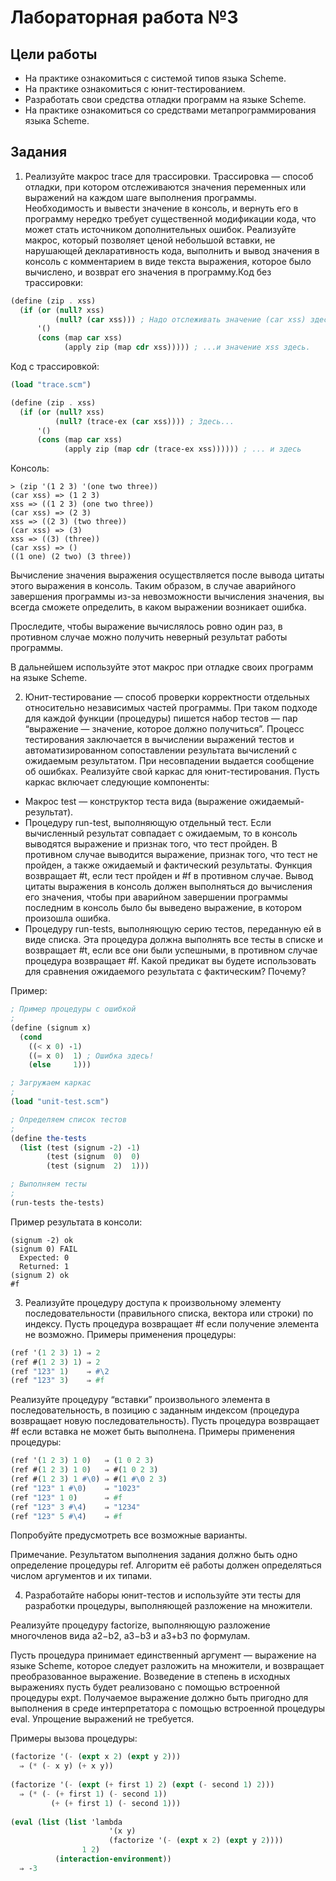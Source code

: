 # Лабораторная работа №3
## Цели работы
- На практике ознакомиться с системой типов языка Scheme.
- На практике ознакомиться с юнит-тестированием.
- Разработать свои средства отладки программ на языке Scheme.
- На практике ознакомиться со средствами метапрограммирования языка Scheme.
## Задания
1. Реализуйте макрос trace для трассировки. Трассировка — способ отладки, при котором отслеживаются значения переменных или выражений на каждом шаге выполнения программы. Необходимость и вывести значение в консоль, и вернуть его в программу нередко требует существенной модификации кода, что может стать источником дополнительных ошибок. Реализуйте макрос, который позволяет ценой небольшой вставки, не нарушающей декларативность кода, выполнить и вывод значения в консоль с комментарием в виде текста выражения, которое было вычислено, и возврат его значения в программу.Код без трассировки:

```scheme
(define (zip . xss)
  (if (or (null? xss)
          (null? (car xss))) ; Надо отслеживать значение (car xss) здесь...
      '()
      (cons (map car xss)
            (apply zip (map cdr xss))))) ; ...и значение xss здесь.
```
Код с трассировкой:
```scheme
(load "trace.scm")

(define (zip . xss)
  (if (or (null? xss)
          (null? (trace-ex (car xss)))) ; Здесь...
      '()
      (cons (map car xss)
            (apply zip (map cdr (trace-ex xss)))))) ; ... и здесь
```
Консоль:
```
> (zip '(1 2 3) '(one two three))
(car xss) => (1 2 3)
xss => ((1 2 3) (one two three))
(car xss) => (2 3)
xss => ((2 3) (two three))
(car xss) => (3)
xss => ((3) (three))
(car xss) => ()
((1 one) (2 two) (3 three))
```
Вычисление значения выражения осуществляется после вывода цитаты этого выражения в консоль. Таким образом, в случае аварийного завершения программы из-за невозможности вычисления значения, вы всегда сможете определить, в каком выражении возникает ошибка.

Проследите, чтобы выражение вычислялось ровно один раз, в противном случае можно получить неверный результат работы программы.

В дальнейшем используйте этот макрос при отладке своих программ на языке Scheme.

2. Юнит-тестирование — способ проверки корректности отдельных относительно независимых частей программы. При таком подходе для каждой функции (процедуры) пишется набор тестов — пар “выражение — значение, которое должно получиться”. Процесс тестирования заключается в вычислении выражений тестов и автоматизированном сопоставлении результата вычислений с ожидаемым результатом. При несовпадении выдается сообщение об ошибках.
Реализуйте свой каркас для юнит-тестирования. Пусть каркас включает следующие компоненты:
- Макрос test — конструктор теста вида (выражение ожидаемый-результат).
- Процедуру run-test, выполняющую отдельный тест. Если вычисленный результат совпадает с ожидаемым, то в консоль выводятся выражение и признак того, что тест пройден. В противном случае выводится выражение, признак того, что тест не пройден, а также ожидаемый и фактический результаты. Функция возвращает #t, если тест пройден и #f в противном случае. Вывод цитаты выражения в консоль должен выполняться до вычисления его значения, чтобы при аварийном завершении программы последним в консоль было бы выведено выражение, в котором произошла ошибка.
- Процедуру run-tests, выполняющую серию тестов, переданную ей в виде списка. Эта процедура должна выполнять все тесты в списке и возвращает #t, если все они были успешными, в противном случае процедура возвращает #f.
Какой предикат вы будете использовать для сравнения ожидаемого результата с фактическим? Почему?

Пример:

```scheme
; Пример процедуры с ошибкой
; 
(define (signum x)
  (cond
    ((< x 0) -1)
    ((= x 0)  1) ; Ошибка здесь!
    (else     1)))

; Загружаем каркас
;
(load "unit-test.scm")

; Определяем список тестов
;
(define the-tests
  (list (test (signum -2) -1)
        (test (signum  0)  0)
        (test (signum  2)  1)))

; Выполняем тесты
;
(run-tests the-tests)
```
Пример результата в консоли:
```
(signum -2) ok
(signum 0) FAIL
  Expected: 0
  Returned: 1
(signum 2) ok
#f
```

3. Реализуйте процедуру доступа к произвольному элементу последовательности (правильного списка, вектора или строки) по индексу. Пусть процедура возвращает #f если получение элемента не возможно. Примеры применения процедуры:
```scheme
(ref '(1 2 3) 1) ⇒ 2
(ref #(1 2 3) 1) ⇒ 2
(ref "123" 1)    ⇒ #\2
(ref "123" 3)    ⇒ #f
```
Реализуйте процедуру “вставки” произвольного элемента в последовательность, в позицию с заданным индексом (процедура возвращает новую последовательность). Пусть процедура возвращает #f если вставка не может быть выполнена. Примеры применения процедуры:
```scheme
(ref '(1 2 3) 1 0)   ⇒ (1 0 2 3)
(ref #(1 2 3) 1 0)   ⇒ #(1 0 2 3)
(ref #(1 2 3) 1 #\0) ⇒ #(1 #\0 2 3)
(ref "123" 1 #\0)    ⇒ "1023"
(ref "123" 1 0)      ⇒ #f
(ref "123" 3 #\4)    ⇒ "1234"
(ref "123" 5 #\4)    ⇒ #f
```
Попробуйте предусмотреть все возможные варианты.

Примечание. Результатом выполнения задания должно быть одно определение процедуры ref. Алгоритм её работы должен определяться числом аргументов и их типами.

4. Разработайте наборы юнит-тестов и используйте эти тесты для разработки процедуры, выполняющей разложение на множители.

Реализуйте процедуру factorize, выполняющую разложение многочленов вида a2−b2, a3−b3 и a3+b3 по формулам.

Пусть процедура принимает единственный аргумент — выражение на языке Scheme, которое следует разложить на множители, и возвращает преобразованное выражение. Возведение в степень в исходных выражениях пусть будет реализовано с помощью встроенной процедуры expt. Получаемое выражение должно быть пригодно для выполнения в среде интерпретатора с помощью встроенной процедуры eval. Упрощение выражений не требуется.

Примеры вызова процедуры:
```scheme
(factorize '(- (expt x 2) (expt y 2))) 
  ⇒ (* (- x y) (+ x y))
  
(factorize '(- (expt (+ first 1) 2) (expt (- second 1) 2)))
  ⇒ (* (- (+ first 1) (- second 1))
         (+ (+ first 1) (- second 1)))
             
(eval (list (list 'lambda 
                      '(x y) 
                      (factorize '(- (expt x 2) (expt y 2))))
                1 2)
          (interaction-environment))
  ⇒ -3
```
